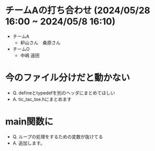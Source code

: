 # チームAの打ち合わせ (2024/05/28 16:00 ~ 2024/05/8 16:10)
 - チームA
   - 枦山さん　桑原さん
 - チームO
   - 中嶋 遠田


# 今のファイル分けだと動かない
 - Q. defineとtypedefを別のヘッダにまとめてほしい
 - A. tic_tac_toe.hにまとめます

# main関数に
 - Q. ループの処理をするための変数が抜けてる
 - A. 追加します。